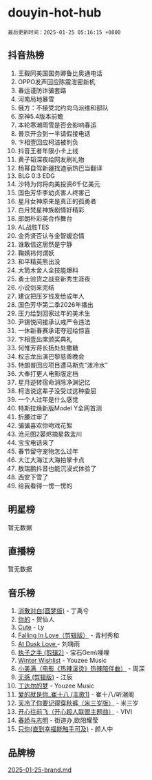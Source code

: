 # douyin-hot-hub

`最后更新时间：2025-01-25 05:16:15 +0800`

## 抖音热榜

1. 王毅同美国国务卿鲁比奥通电话
1. OPPO发声回应陈震泄密新机
1. 春运谨防诈骗套路
1. 河南局地暴雪
1. 俄方：不接受北约向乌派维和部队
1. 原神5.4版本前瞻
1. 本轮寒潮雨雪是否会影响春运
1. 普京开会到一半请假接电话
1. 卞相壹回应柯洁被判负
1. 抖音王者年限小卡上线
1. 黄子韬深夜给网友刷礼物
1. 杨幂自驾新疆找迪丽热巴当翻译
1. BLG 0:3 EDG
1. 沙特为何将向美投资6千亿美元
1. 国色芳华李幼贞害人终害己
1. 星月女神原来是真正的孤勇者
1. 白月梵星神族剧情好精彩
1. 郎朗朴彩英合作舞台
1. AL战胜TES
1. 金秀贤否认与金智媛恋情
1. 谁敢信这居然是宁静
1. 鞠婧祎何谓妖
1. 和平精英熊出没
1. 大筒木舍人全技能爆料
1. 勇士验货之战变新秀生涯夜
1. 小说剑来完结
1. 建议把压岁钱发给成年人
1. 国色芳华第二季2026年播出
1. 压力给到回家过年的美术生
1. 尹锡悦间接承认戒严令违法
1. 一休新春赛承诺夺冠给惊喜
1. 卞相壹出席颁奖典礼
1. 何惟芳蒋长扬处处撒糖
1. 权志龙出演巴黎慈善晚会
1. 特朗普回应项目遭马斯克“泼冷水”
1. 大奉打更人电影版定档
1. 星月逆转宿命消除净渊记忆
1. 柯洁说这辈子没受过这种委屈
1. 一个人过年是什么感觉
1. 特斯拉焕新版Model Y全网首测
1. 折腰过审了
1. 骗骗喜欢你吻戏花絮
1. 沧元图2晏烬摘星救孟川
1. 宝宝电话来了
1. 春节留守宠物怎么过年
1. 大江大海江大海拍掌卡点
1. 敖瑞鹏抖音也能沉浸式体验了
1. 西安下雪了
1. 给我看得一愣一愣的

## 明星榜

暂无数据

## 直播榜

暂无数据

## 音乐榜

1. [消散对白(圆梦版)](https://sf5-hl-cdn-tos.douyinstatic.com/obj/tos-cn-ve-2774/og4jB5I5IizzoZVAAAzWgBMAsMDWoArfwBOiFs) - 丁禹兮
1. [你的](https://sf5-hl-cdn-tos.douyinstatic.com/obj/tos-cn-ve-2774/oYuIeKf42jB7sEV6B2upMdpYAgfrQWj0FeRegh) - 贺仙人
1. [Cute](https://sf6-cdn-tos.douyinstatic.com/obj/tos-cn-ve-2774/o4IbIzHWKAAB4wsS5qMBRiiAlEBGTpQRNfFvuo) - Ly
1. [Falling In Love（剪辑版）](https://sf5-hl-cdn-tos.douyinstatic.com/obj/tos-cn-ve-2774/o8ajpA8zzgBPahbBIO8AcKGBLJezFCRd1wfP9f) - 青村秀和
1. [ At Dusk  Love ](https://sf5-hl-cdn-tos.douyinstatic.com/obj/tos-cn-ve-2774/o8CrpCf5CaYgI4ZrtQgMQAFEfuGqNnRSDQAPBc) - 刘嗨雨
1. [执子之手 (剪辑2)](https://sf5-hl-cdn-tos.douyinstatic.com/obj/tos-cn-ve-2774/oUoZLQjCc31XzqsBnBQUNgeKtYPBcgbFDwtfcu) - 宝石Gem\哩哩
1. [Winter Wishlist](https://sf5-hl-cdn-tos.douyinstatic.com/obj/tos-cn-ve-2774/oIIgUOeamCFCVAzxN6MFRLIBlLGpUqQxeeHrLE) - Youzee Music
1. [小美满（电影《热辣滚烫》热辣陪伴曲）](https://sf5-hl-cdn-tos.douyinstatic.com/obj/tos-cn-ve-2774/o0GAn2lSgfZIDUgtevCGDQYnFg4CwnrBaxbTZL) - 周深
1. [无感 (剪辑版)](https://sf5-hl-cdn-tos.douyinstatic.com/obj/tos-cn-ve-2774/o0eIsUzJBDlQaQFC5OFlgbMEZC1TFYBftOBn6p) - 江辰
1. [丁达尔的梦](https://sf5-hl-cdn-tos.douyinstatic.com/obj/tos-cn-ve-2774/oMU3WirUZBVQkAC9ccG5P2IQirziZM2RTInUY) - Youzee Music
1. [爱的就是你_崔十八 (主歌1)](https://sf5-hl-cdn-tos.douyinstatic.com/obj/tos-cn-ve-2774/oI5BO5DhFZ6UTcNCnZaOCBLtZ7WIMQGfgnXf5E) - 崔十八/听潮阁
1. [天冷了你要记得穿秋裤（米三岁版）](https://sf5-hl-cdn-tos.douyinstatic.com/obj/tos-cn-ve-2774/oQlIwVIDWiZ6BQilAorS7MA0AgCkQDvcZAdm1) - 米三岁
1. [开心往前飞（开心超人联盟主题曲）](https://sf5-hl-cdn-tos.douyinstatic.com/obj/tos-cn-ve-2774/9d8fb7c82cf1421fb93a9fe925275e0a) - VIVI
1. [春娇与志明](https://sf5-hl-cdn-tos.douyinstatic.com/obj/tos-cn-ve-2774/e530d8fceb7044b39707d7f9ff54add1) - 街道办,欧阳耀莹
1. [只你(直到幸福能触手可及)](https://sf5-hl-cdn-tos.douyinstatic.com/obj/tos-cn-ve-2774/o0lBkRDzFTeaVSUz3ZZSCBVtZ5DIMQGfgmEAuE) - 颜人中

## 品牌榜

[2025-01-25-brand.md](2025-01-25-brand.md)
